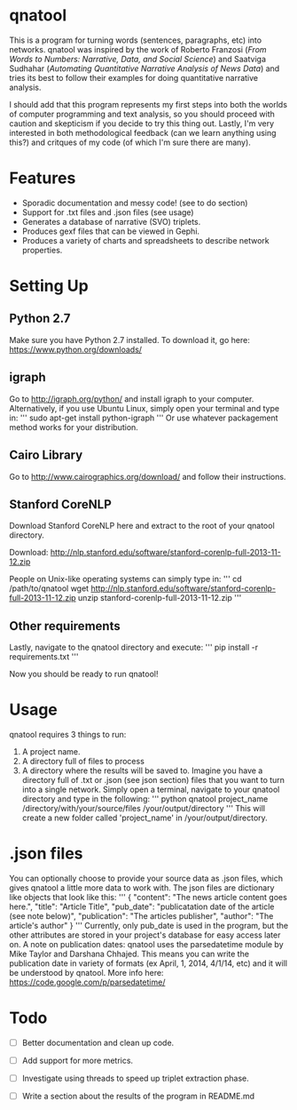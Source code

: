 # qnatool
This is a program for turning words (sentences, paragraphs, etc) into networks.
qnatool was inspired by the work of Roberto Franzosi (*From Words to Numbers: Narrative, Data, and Social Science*)
and Saatviga Sudhahar (*Automating Quantitative Narrative Analysis of News Data*) and tries its best to follow their
examples for doing quantitative narrative analysis. 

I should add that this program represents my first steps into
both the worlds of computer programming and text analysis, so you should proceed with caution 
and skepticism if you decide to try this thing out.
Lastly, I'm very interested in both methodological feedback
(can we learn anything using this?) and critques of my code (of which I'm sure there are many). 

# Features
* Sporadic documentation and messy code! (see to do section)
* Support for .txt files and .json files (see usage)
* Generates a database of narrative (SVO) triplets.
* Produces gexf files that can be viewed in Gephi.
* Produces a variety of charts and spreadsheets to describe network properties.

# Setting Up
## Python 2.7
Make sure you have Python 2.7 installed.
To download it, go here: https://www.python.org/downloads/ 

## igraph
Go to http://igraph.org/python/ and install igraph to your computer.
Alternatively, if you use Ubuntu Linux, simply open your terminal and type in:
'''
sudo apt-get install python-igraph
'''
Or use whatever packagement method works for your distribution.

## Cairo Library
Go to http://www.cairographics.org/download/ and follow their instructions.

## Stanford CoreNLP
Download Stanford CoreNLP here and extract to the root of your qnatool directory.

Download: http://nlp.stanford.edu/software/stanford-corenlp-full-2013-11-12.zip

People on Unix-like operating systems can simply type in:
'''
cd /path/to/qnatool
wget http://nlp.stanford.edu/software/stanford-corenlp-full-2013-11-12.zip
unzip stanford-corenlp-full-2013-11-12.zip
'''

## Other requirements
Lastly, navigate to the qnatool directory and execute:
'''
pip install -r requirements.txt
'''

Now you should be ready to run qnatool!

# Usage
qnatool requires 3 things to run:
1. A project name.
2. A directory full of files to process
3. A directory where the results will be saved to.
Imagine you have a directory full of .txt or .json (see json section) files that you want to turn into a single network.
Simply open a terminal, navigate to your qnatool directory and type in the following:
'''
python qnatool project_name /directory/with/your/source/files /your/output/directory
'''
This will create a new folder called 'project_name' in /your/output/directory.

# .json files
You can optionally choose to provide your source data as .json files, which gives qnatool a little more data to work with.
The json files are dictionary like objects that look like this:
'''
{
    "content": "The news article content goes here.",
    "title": "Article Title",
    "pub_date": "publicatation date of the article (see note below)",
    "publication": "The articles publisher",
    "author": "The article's author"
}
'''
Currently, only pub_date is used in the program, but the other attributes are stored in your project's database for easy
access later on.
A note on publication dates: qnatool uses the parsedatetime module by Mike Taylor and Darshana Chhajed. This means
you can write the publication date in variety of formats (ex April, 1, 2014, 4/1/14, etc) and it will be understood
by qnatool. More info here: https://code.google.com/p/parsedatetime/

# Todo
- [ ] Better documentation and clean up code.
- [ ] Add support for more metrics.
- [ ] Investigate using threads to speed up triplet extraction phase.
- [ ] Write a section about the results of the program in README.md

